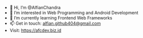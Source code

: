 - 👋 Hi, I’m @AlfianChandra
- 👀 I’m interested in Web Programming and Android Development
- 🌱 I’m currently learning Frontend Web Frameworks
- 📫 Get in touch: alfian.github404@gmail.com
- Visit: https://afcdev.biz.id

<!---
AlfianChandra/AlfianChandra is a ✨ special ✨ repository because its `README.md` (this file) appears on your GitHub profile.
You can click the Preview link to take a look at your changes.
--->
